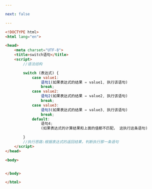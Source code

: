 ```yaml
---

next: false

---
```




<BlogInfo id="220" title="17.switch语句" author="白日梦想猿" pv=0 read_times=0 pre_cost_time="0分30秒" category="js学习" tag_list="['js学习']" create_time="2020.08.02 14:46:12" update_time="2020.08.02 14:53:33" />

```html
<!DOCTYPE html>
<html lang="en">

<head>
    <meta charset="UTF-8">
    <title>switch语句</title>
    <script>
        //语法结构

        switch (表达式) {
            case value1:
                语句1(如果表达式的结果 = value1, 执行该语句)
                break;
            case value2:
                语句2(如果表达式的结果 = value2, 执行该语句)
                break;
            case value3:
                语句3(如果表达式的结果 = value3, 执行该语句)
                break;
            default:
                语句4;
                (如果表达式的计算结果和上面的值都不匹配， 这执行这条语句)

        }
        //执行思路:根据表达式的返回结果，判断执行那一条语句
    </script>
</head>

<body>


</body>

</html>
```



<ActionBox />
